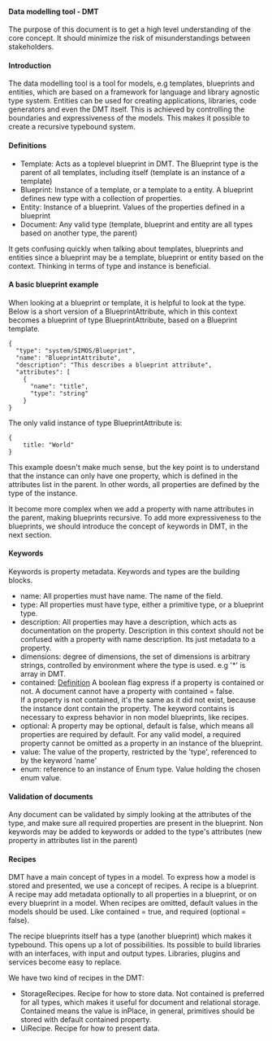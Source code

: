 #### Data modelling tool - DMT
The purpose of this document is to get a high level understanding of the core concept. 
It should minimize the risk of misunderstandings between stakeholders.

#### Introduction
The data modelling tool is a tool for models, e.g templates, blueprints and entities, 
which are based on a framework for language and library agnostic type system. 
Entities can be used for creating applications, 
libraries, code generators and even the DMT itself.
This is achieved by controlling the boundaries and expressiveness of the models. 
This makes it possible to create a recursive typebound system.


#### Definitions

- Template: Acts as a toplevel blueprint in DMT. The Blueprint type is the parent of all templates, including itself (template is an instance 
of a template)
- Blueprint: Instance of a template, or a template to a entity. A blueprint defines new type with a collection of properties.
- Entity: Instance of a blueprint. Values of the properties defined in a blueprint
- Document: Any valid type (template, blueprint and entity are all types based on another type, the parent)

It gets confusing quickly when talking about templates, blueprints and entities since a blueprint may be a template, blueprint or entity based 
on the context. Thinking in terms of type and instance is beneficial.


#### A basic blueprint example
When looking at a blueprint or template, it is helpful to look at the type. 
Below is a short version of a BlueprintAttribute, which in this context becomes a blueprint of type BlueprintAttribute, 
based on a Blueprint template.
```
{
  "type": "system/SIMOS/Blueprint",
  "name": "BlueprintAttribute",
  "description": "This describes a blueprint attribute",
  "attributes": [
    {
      "name": "title",
      "type": "string"
    }
}
``` 
The only valid instance of type BlueprintAttribute is:
```
{
    title: "World" 
}
```

This example doesn't make much sense, but the key point is to understand that the instance can only have one property, which is defined in the 
attributes list in the parent. In other words, all properties are defined by the type of the instance.

It become more complex when we add a property with name attributes in the parent, making blueprints recursive. 
To add more expressiveness to the blueprints, we should introduce the concept of keywords in DMT, in the next section.

#### Keywords
Keywords is property metadata. Keywords and types are the building blocks. 

- name: All properties must have name. The name of the field. 
- type: All properties must have type, either a primitive type, or a blueprint type.
- description: All properties may have a description, which acts as documentation on the property. Description in this context 
should not be confused with a property with name description. Its just metadata to a property.
- dimensions: degree of dimensions, the set of dimensions is arbitrary strings, controlled by environment where the type is used. 
e.g '*' is array in DMT.
- contained: [Definition](README_Contained.md) A boolean flag express if a property is contained or not. A document cannot have a property with contained = false.  
If a property is not contained, it's the same as it did not exist, because the instance dont contain the property. 
The keyword contains is necessary to express behavior in non model blueprints, like recipes.
- optional: A property may be optional, default is false, which means all properties are required by default. For any valid model, 
a required property cannot be omitted as a property in an instance of the blueprint.
- value: The value of the property, restricted by the 'type', referenced to by the keyword 'name'
- enum: reference to an instance of Enum type. Value holding the chosen enum value. 


#### Validation of documents
Any document can be validated by simply looking at the attributes of the type, and make sure all required properties are present in the blueprint. 
Non keywords may be added to keywords or added to the type's attributes (new property in attributes list in the parent)

#### Recipes

DMT have a main concept of types in a model. To express how a model is stored and presented, we use a concept of recipes. A recipe is a blueprint. 
A recipe may add metadata optionally to all properties in a blueprint, or on every blueprint in a model. When recipes are omitted, 
default values in the models should be used. Like contained = true, and required (optional = false). 

The recipe blueprints itself has a type (another blueprint) which makes it typebound. This opens up a lot of possibilities.
Its possible to build libraries with an interfaces, with input and output types. Libraries, plugins and services become easy to replace. 

We have two kind of recipes in the DMT:
* StorageRecipes. Recipe for how to store data. Not contained is preferred for all types, which makes it useful for document and relational storage. Contained means the value is inPlace, in general, primitives should be stored with default contained property.
* UiRecipe. Recipe for how to present data. 